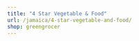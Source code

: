 ```yaml
---
title: "4 Star Vegetable & Food"
url: /jamaica/4-star-vegetable-and-food/
shop: greengrocer
---
```

